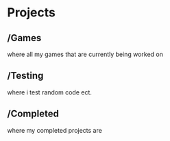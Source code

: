 Projects
========

/Games
-
where all my games that are currently being worked on

/Testing
-
where i test random code ect.

/Completed
-
where my completed projects are
